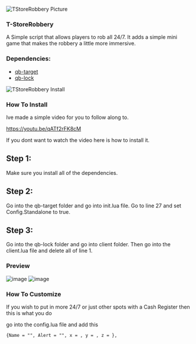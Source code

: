 ![TStoreRobbery Picture ](https://cdn.discordapp.com/attachments/997658430816931930/1000178922719297596/171970595-522d7b63-c0d4-46f09-a984-36d83d7944e3.png)

### T-StoreRobbery
A Simple script that allows players to rob all 24/7. It adds a simple mini game that makes the robbery a little more immersive.

### Dependencies:
* [qb-target](https://github.com/BerkieBb/qb-target)
* [qb-lock](https://github.com/Tex27/qb-lock)

![TStoreRobbery Install](https://cdn.discordapp.com/attachments/997658430816931930/1000182819760373800/171970595-522d7bd63-c0d4-46f09-a984-36d83d7944e3.png)

### How To Install
Ive made a simple video for you to follow along to.

https://youtu.be/qATf2rFK8cM

If you dont want to watch the video here is how to install it.

## Step 1:
Make sure you install all of the dependencies.

## Step 2:
Go into the qb-target folder and go into init.lua file. Go to line 27 and set Config.Standalone to true.

## Step 3:
Go into the qb-lock folder and go into client folder. Then go into the client.lua file and delete all of line 1.

### Preview 

![image](https://user-images.githubusercontent.com/102629991/180580748-17f80eee-e240-4632-8404-10e378208209.png)
![image](https://i.imgur.com/Hqn5n5k.jpg)


### How To Customize
If you wish to put in more 24/7 or just other spots with a Cash Register then this is what you do

go into the config.lua file and add this 
```
{Name = "", Alert = "", x = , y = , z = },
```

